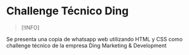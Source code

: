 # Challenge Técnico Ding 
>[!INFO] 
<p> Se presenta una copia de whatsapp web utilizando HTML y CSS como challenge técnico de la empresa Ding Marketing & Development </p>
